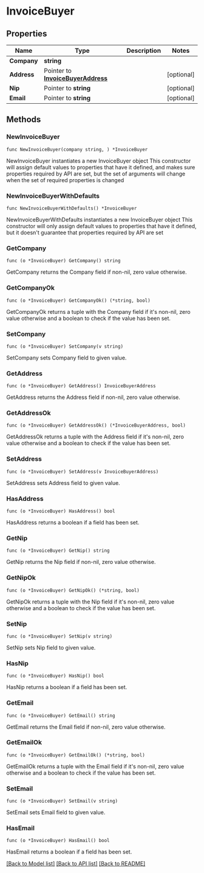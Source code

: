 # InvoiceBuyer

## Properties

Name | Type | Description | Notes
------------ | ------------- | ------------- | -------------
**Company** | **string** |  | 
**Address** | Pointer to [**InvoiceBuyerAddress**](InvoiceBuyerAddress.md) |  | [optional] 
**Nip** | Pointer to **string** |  | [optional] 
**Email** | Pointer to **string** |  | [optional] 

## Methods

### NewInvoiceBuyer

`func NewInvoiceBuyer(company string, ) *InvoiceBuyer`

NewInvoiceBuyer instantiates a new InvoiceBuyer object
This constructor will assign default values to properties that have it defined,
and makes sure properties required by API are set, but the set of arguments
will change when the set of required properties is changed

### NewInvoiceBuyerWithDefaults

`func NewInvoiceBuyerWithDefaults() *InvoiceBuyer`

NewInvoiceBuyerWithDefaults instantiates a new InvoiceBuyer object
This constructor will only assign default values to properties that have it defined,
but it doesn't guarantee that properties required by API are set

### GetCompany

`func (o *InvoiceBuyer) GetCompany() string`

GetCompany returns the Company field if non-nil, zero value otherwise.

### GetCompanyOk

`func (o *InvoiceBuyer) GetCompanyOk() (*string, bool)`

GetCompanyOk returns a tuple with the Company field if it's non-nil, zero value otherwise
and a boolean to check if the value has been set.

### SetCompany

`func (o *InvoiceBuyer) SetCompany(v string)`

SetCompany sets Company field to given value.


### GetAddress

`func (o *InvoiceBuyer) GetAddress() InvoiceBuyerAddress`

GetAddress returns the Address field if non-nil, zero value otherwise.

### GetAddressOk

`func (o *InvoiceBuyer) GetAddressOk() (*InvoiceBuyerAddress, bool)`

GetAddressOk returns a tuple with the Address field if it's non-nil, zero value otherwise
and a boolean to check if the value has been set.

### SetAddress

`func (o *InvoiceBuyer) SetAddress(v InvoiceBuyerAddress)`

SetAddress sets Address field to given value.

### HasAddress

`func (o *InvoiceBuyer) HasAddress() bool`

HasAddress returns a boolean if a field has been set.

### GetNip

`func (o *InvoiceBuyer) GetNip() string`

GetNip returns the Nip field if non-nil, zero value otherwise.

### GetNipOk

`func (o *InvoiceBuyer) GetNipOk() (*string, bool)`

GetNipOk returns a tuple with the Nip field if it's non-nil, zero value otherwise
and a boolean to check if the value has been set.

### SetNip

`func (o *InvoiceBuyer) SetNip(v string)`

SetNip sets Nip field to given value.

### HasNip

`func (o *InvoiceBuyer) HasNip() bool`

HasNip returns a boolean if a field has been set.

### GetEmail

`func (o *InvoiceBuyer) GetEmail() string`

GetEmail returns the Email field if non-nil, zero value otherwise.

### GetEmailOk

`func (o *InvoiceBuyer) GetEmailOk() (*string, bool)`

GetEmailOk returns a tuple with the Email field if it's non-nil, zero value otherwise
and a boolean to check if the value has been set.

### SetEmail

`func (o *InvoiceBuyer) SetEmail(v string)`

SetEmail sets Email field to given value.

### HasEmail

`func (o *InvoiceBuyer) HasEmail() bool`

HasEmail returns a boolean if a field has been set.


[[Back to Model list]](../README.md#documentation-for-models) [[Back to API list]](../README.md#documentation-for-api-endpoints) [[Back to README]](../README.md)


